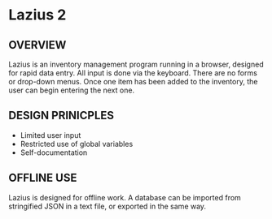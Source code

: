 # Lazius 2

## OVERVIEW

Lazius is an inventory management program running in a browser, designed for rapid data entry. All input is done via the keyboard. There are no forms or drop-down menus. Once one item has been added to the inventory, the user can begin entering the next one.

## DESIGN PRINICPLES

- Limited user input
- Restricted use of global variables
- Self-documentation

## OFFLINE USE

Lazius is designed for offline work. A database can be imported from stringified JSON in a text file, or exported in the same way.


